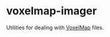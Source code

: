 # voxelmap-imager

Utilities for dealing with [VoxelMap](http://www.minecraftforum.net/forums/mapping-and-modding/minecraft-mods/2261180) files.

